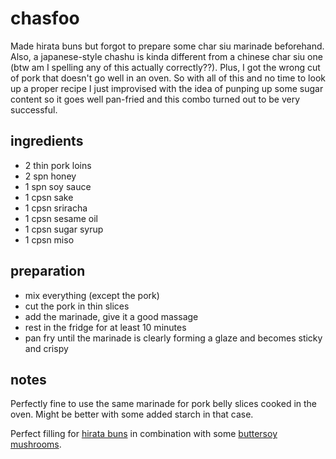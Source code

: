 # chasfoo

Made hirata buns but forgot to prepare some char siu marinade beforehand. Also, a japanese-style chashu is kinda different from a chinese char siu one (btw am I spelling any of this actually correctly??). Plus, I got the wrong cut of pork that doesn't go well in an oven. So with all of this and no time to look up a proper recipe I just improvised with the idea of punping up some sugar content so it goes well pan-fried and this combo turned out to be very successful.

## ingredients

- 2 thin pork loins
- 2 spn honey
- 1 spn soy sauce
- 1 cpsn sake
- 1 cpsn sriracha
- 1 cpsn sesame oil
- 1 cpsn sugar syrup
- 1 cpsn miso

## preparation

- mix everything (except the pork)
- cut the pork in thin slices
- add the marinade, give it a good massage
- rest in the fridge for at least 10 minutes
- pan fry until the marinade is clearly forming a glaze and becomes sticky and crispy

## notes

Perfectly fine to use the same marinade for pork belly slices cooked in the oven. Might be better with some added starch in that case.

Perfect filling for [hirata buns](https://github.com/caligin/actual-cookbook/tree/master/other/hirata-buns.md) in combination with some [buttersoy mushrooms](https://github.com/caligin/actual-cookbook/tree/master/other/buttersoy-mushrooms.md).

